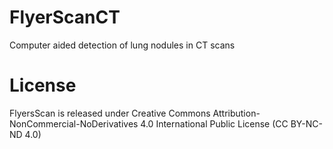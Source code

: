 # FlyerScanCT
Computer aided detection of lung nodules in CT scans


# License
FlyersScan is released under Creative Commons Attribution-NonCommercial-NoDerivatives 4.0 International Public License (CC BY-NC-ND 4.0)
